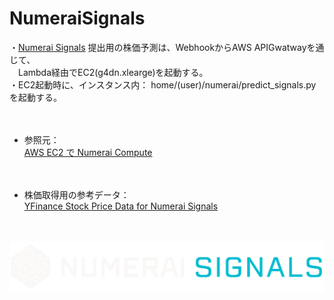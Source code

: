 # NumeraiSignals


・[Numerai Signals](https://signals.numer.ai/tournament) 提出用の株価予測は、WebhookからAWS APIGwatwayを通じて、  
　Lambda経由でEC2(g4dn.xlearge)を起動する。  
・EC2起動時に、インスタンス内： home/(user)/numerai/predict_signals.py を起動する。

　

- 参照元：  
[AWS EC2 で Numerai Compute](https://zenn.dev/kunigaku/articles/50c079b033e6051bc764)

　

- 株価取得用の参考データ：  
[YFinance Stock Price Data for Numerai Signals](https://www.kaggle.com/code1110/yfinance-stock-price-data-for-numerai-signals)

　

<a href="https://signals.numer.ai/tournament">
  <img src="https://github.com/whitecat-22/NumeraiSignals/blob/main/signals-logo-white.6b048f21.png">
</a>
